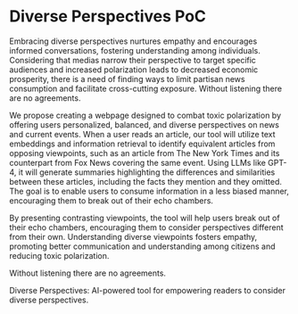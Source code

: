# Diverse Perspectives PoC

Embracing diverse perspectives nurtures empathy and encourages informed conversations, fostering understanding among individuals. Considering that medias narrow their perspective to target specific audiences and increased polarization leads to decreased economic prosperity, there is a need of finding ways to limit partisan news consumption and facilitate cross-cutting exposure. Without listening there are no agreements.

We propose creating a webpage designed to combat toxic polarization by offering users personalized, balanced, and diverse perspectives on news and current events. When a user reads an article, our tool will utilize text embeddings and information retrieval to identify equivalent articles from opposing viewpoints, such as an article from The New York Times and its counterpart from Fox News covering the same event. Using LLMs like GPT-4, it will generate summaries highlighting the differences and similarities between these articles, including the facts they mention and they omitted. The goal is to enable users to consume information in a less biased manner, encouraging them to break out of their echo chambers.

By presenting contrasting viewpoints, the tool will help users break out of their echo chambers, encouraging them to consider perspectives different from their own. Understanding diverse viewpoints fosters empathy, promoting better communication and understanding among citizens and reducing toxic polarization.

Without listening there are no agreements.

Diverse Perspectives: AI-powered tool for empowering readers to consider diverse perspectives.
